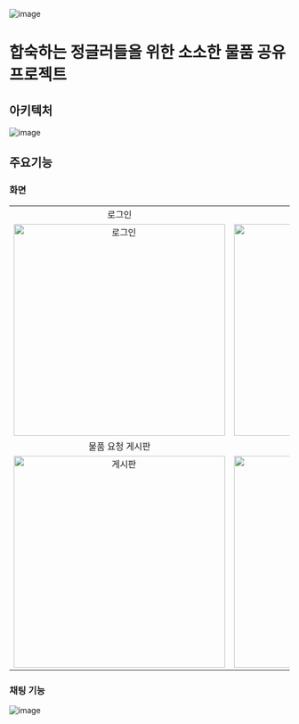 ![image](https://github.com/user-attachments/assets/691d39e0-4f43-499b-958d-3e604199ab7d)
# 합숙하는 정글러들을 위한 소소한 물품 공유 프로젝트 


## 아키텍처
![image](https://github.com/user-attachments/assets/a23d6991-b13d-464a-8c7c-8dfa21ec47b5)


## 주요기능
### 화면
|||
|:------:|:------:|
| 로그인 | 회원 가입 |
| <img src="https://github.com/user-attachments/assets/13ef57fb-d059-4774-91da-d51d5ab3cdb0" alt="로그인" width="380"> | <img src="https://github.com/user-attachments/assets/9f4d2c63-d732-423c-b4e5-c21d04520ea5" alt="회원가입" width="380">  |
| 물품 요청 게시판 | 상세 페이지 |
| <img src="https://github.com/user-attachments/assets/edd294e3-b802-4320-a7e2-394f804bf68a" alt="게시판" width="380"> | <img src="https://github.com/user-attachments/assets/1bc6d6ea-4426-4332-8563-52d20315a66f" alt="상세 페이지" width="380">  |


### 채팅 기능
![image](https://github.com/user-attachments/assets/4349620f-be77-4300-b725-92d38620e7af)
